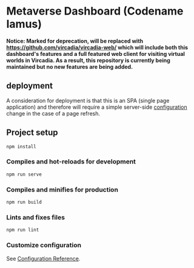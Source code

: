 # Metaverse Dashboard (Codename Iamus)

**Notice: Marked for deprecation, will be replaced with https://github.com/vircadia/vircadia-web/ which will include both this dashboard's features and a full featured web client for visiting virtual worlds in Vircadia. As a result, this repository is currently being maintained but no new features are being added.**

## deployment

A consideration for deployment is that this is an SPA (single page application) and therefore will require a simple server-side [configuration](https://router.vuejs.org/guide/essentials/history-mode.html) change in the case of a page refresh.

## Project setup
```
npm install
```

### Compiles and hot-reloads for development
```
npm run serve
```

### Compiles and minifies for production
```
npm run build
```

### Lints and fixes files
```
npm run lint
```

### Customize configuration
See [Configuration Reference](https://cli.vuejs.org/config/).
